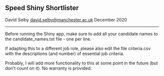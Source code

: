 Speed Shiny Shortlister
-----------------------

David Selby
david.selby@manchester.ac.uk
December 2020

-----------------------

Before running the Shiny app, make sure to add all your candidate names to the candidate_names.txt file - one per line.

If adapting this to a different job role, please also edit the file criteria.csv with the descriptions (and number) of essential job criteria.

Probably, I will add more functionality to this at some point in the future (but don't count on it). No warranty is provided.


